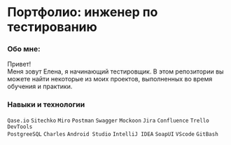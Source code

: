 # Портфолио: инженер по тестированию

### Обо мне:
Привет!  
Меня зовут Елена, я начинающий тестировщик.
В этом репозитории вы можете найти некоторые из моих проектов, выполненных во время обучения и практики.
### Навыки и технологии
`Qase.io` `Sitechko` `Miro` `Postman` `Swagger` `Mockoon` `Jira` `Confluence` `Trello` `DevTools`   
`PostgreeSQL` `Charles` `Android Studio` `IntelliJ IDEA` `SoapUI` `VScode` `GitBash`
